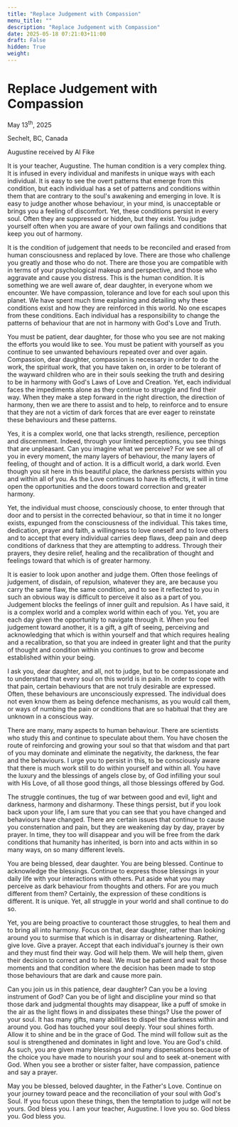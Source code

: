 ```yaml
---
title: "Replace Judgement with Compassion"
menu_title: ""
description: "Replace Judgement with Compassion"
date: 2025-05-18 07:21:03+11:00
draft: False
hidden: True
weight:
---
```

# Replace Judgement with Compassion

May 13<sup>th</sup>, 2025

Sechelt, BC, Canada

Augustine received by Al Fike

It is your teacher, Augustine. The human condition is a very complex thing. It is infused in every individual and manifests in unique ways with each individual. It is easy to see the overt patterns that emerge from this condition, but each individual has a set of patterns and conditions within them that are contrary to the soul's awakening and emerging in love. It is easy to judge another whose behaviour, in your mind, is unacceptable or brings you a feeling of discomfort. Yet, these conditions persist in every soul. Often they are suppressed or hidden, but they exist. You judge yourself often when you are aware of your own failings and conditions that keep you out of harmony.

It is the condition of judgement that needs to be reconciled and erased from human consciousness and replaced by love. There are those who challenge you greatly and those who do not. There are those you are compatible with in terms of your psychological makeup and perspective, and those who aggravate and cause you distress. This is the human condition. It is something we are well aware of, dear daughter, in everyone whom we encounter. We have compassion, tolerance and love for each soul upon this planet. We have spent much time explaining and detailing why these conditions exist and how they are reinforced in this world. No one escapes from these conditions. Each individual has a responsibility to change the patterns of behaviour that are not in harmony with God's Love and Truth.

You must be patient, dear daughter, for those who you see are not making the efforts you would like to see. You must be patient with yourself as you continue to see unwanted behaviours repeated over and over again. Compassion, dear daughter, compassion is necessary in order to do the work, the spiritual work, that you have taken on, in order to be tolerant of the wayward children who are in their souls seeking the truth and desiring to be in harmony with God's Laws of Love and Creation. Yet, each individual faces the impediments alone as they continue to struggle and find their way. When they make a step forward in the right direction, the direction of harmony, then we are there to assist and to help, to reinforce and to ensure that they are not a victim of dark forces that are ever eager to reinstate these behaviours and these patterns.

Yes, it is a complex world, one that lacks strength, resilience, perception and discernment. Indeed, through your limited perceptions, you see things that are unpleasant. Can you imagine what we perceive? For we see all of you in every moment, the many layers of behaviour, the many layers of feeling, of thought and of action. It is a difficult world, a dark world. Even though you sit here in this beautiful place, the darkness persists within you and within all of you. As the Love continues to have its effects, it will in time open the opportunities and the doors toward correction and greater harmony.

Yet, the individual must choose, consciously choose, to enter through that door and to persist in the corrected behaviour, so that in time it no longer exists, expunged from the consciousness of the individual. This takes time, dedication, prayer and faith, a willingness to love oneself and to love others and to accept that every individual carries deep flaws, deep pain and deep conditions of darkness that they are attempting to address. Through their prayers, they desire relief, healing and the recalibration of thought and feelings toward that which is of greater harmony.

It is easier to look upon another and judge them. Often those feelings of judgement, of disdain, of repulsion, whatever they are, are because you carry the same flaw, the same condition, and to see it reflected to you in such an obvious way is difficult to perceive it also as a part of you. Judgement blocks the feelings of inner guilt and repulsion. As I have said, it is a complex world and a complex world within each of you. Yet, you are each day given the opportunity to navigate through it. When you feel judgement toward another, it is a gift, a gift of seeing, perceiving and acknowledging that which is within yourself and that which requires healing and a recalibration, so that you are indeed in greater light and that the purity of thought and condition within you continues to grow and become established within your being.

I ask you, dear daughter, and all, not to judge, but to be compassionate and to understand that every soul on this world is in pain. In order to cope with that pain, certain behaviours that are not truly desirable are expressed. Often, these behaviours are unconsciously expressed. The individual does not even know them as being defence mechanisms, as you would call them, or ways of numbing the pain or conditions that are so habitual that they are unknown in a conscious way.

There are many, many aspects to human behaviour. There are scientists who study this and continue to speculate about them. You have chosen the route of reinforcing and growing your soul so that that wisdom and that part of you may dominate and eliminate the negativity, the darkness, the fear and the behaviours. I urge you to persist in this, to be consciously aware that there is much work still to do within yourself and within all. You have the luxury and the blessings of angels close by, of God infilling your soul with His Love, of all those good things, all those blessings offered by God.

The struggle continues, the tug of war between good and evil, light and darkness, harmony and disharmony. These things persist, but if you look back upon your life, I am sure that you can see that you have changed and behaviours have changed. There are certain issues that continue to cause you consternation and pain, but they are weakening day by day, prayer by prayer. In time, they too will disappear and you will be free from the dark conditions that humanity has inherited, is born into and acts within in so many ways, on so many different levels.

You are being blessed, dear daughter. You are being blessed. Continue to acknowledge the blessings. Continue to express those blessings in your daily life with your interactions with others. Put aside what you may perceive as dark behaviour from thoughts and others. For are you much different from them? Certainly, the expression of these conditions is different. It is unique. Yet, all struggle in your world and shall continue to do so.

Yet, you are being proactive to counteract those struggles, to heal them and to bring all into harmony. Focus on that, dear daughter, rather than looking around you to surmise that which is in disarray or disheartening. Rather, give love. Give a prayer. Accept that each individual's journey is their own and they must find their way. God will help them. We will help them, given their decision to correct and to heal. We must be patient and wait for those moments and that condition where the decision has been made to stop those behaviours that are dark and cause more pain.

Can you join us in this patience, dear daughter? Can you be a loving instrument of God? Can you be of light and discipline your mind so that those dark and judgmental thoughts may disappear, like a puff of smoke in the air as the light flows in and dissipates these things? Use the power of your soul. It has many gifts, many abilities to dispel the darkness within and around you. God has touched your soul deeply. Your soul shines forth. Allow it to shine and be in the grace of God. The mind will follow suit as the soul is strengthened and dominates in light and love.  You are God's child. As such, you are given many blessings and many dispensations because of the choice you have made to nourish your soul and to seek at-onement with God. When you see a brother or sister falter, have compassion, patience and say a prayer.

May you be blessed, beloved daughter, in the Father's Love. Continue on your journey toward peace and the reconciliation of your soul with God's Soul. If you focus upon these things, then the temptation to judge will not be yours. God bless you. I am your teacher, Augustine. I love you so. God bless you. God bless you.
